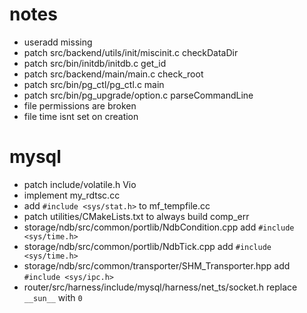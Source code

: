 # notes
* useradd missing
* patch src/backend/utils/init/miscinit.c checkDataDir
* patch src/bin/initdb/initdb.c get_id
* patch src/backend/main/main.c check_root
* patch src/bin/pg_ctl/pg_ctl.c main
* patch src/bin/pg_upgrade/option.c parseCommandLine
* file permissions are broken
* file time isnt set on creation

# mysql
* patch include/volatile.h Vio
* implement my_rdtsc.cc
* add `#include <sys/stat.h>` to mf_tempfile.cc
* patch utilities/CMakeLists.txt to always build comp_err
* storage/ndb/src/common/portlib/NdbCondition.cpp add `#include <sys/time.h>`
* storage/ndb/src/common/portlib/NdbTick.cpp add `#include <sys/time.h>`
* storage/ndb/src/common/transporter/SHM_Transporter.hpp add `#include <sys/ipc.h>`
* router/src/harness/include/mysql/harness/net_ts/socket.h replace `__sun__` with `0`